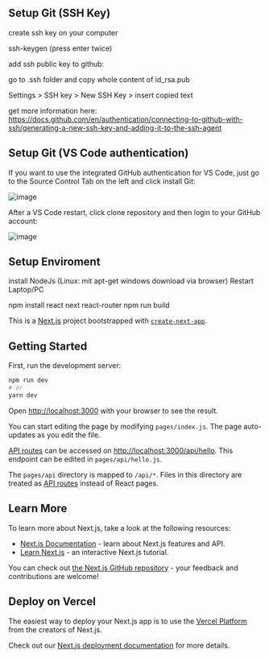 ## Setup Git (SSH Key)
create ssh key on your computer

ssh-keygen (press enter twice)

add ssh public key to github:

go to .ssh folder and copy whole content of id_rsa.pub

Settings > SSH key > New SSH Key > insert copied text 

get more information here: https://docs.github.com/en/authentication/connecting-to-github-with-ssh/generating-a-new-ssh-key-and-adding-it-to-the-ssh-agent

## Setup Git (VS Code authentication)
If you want to use the integrated GitHub authentication for VS Code, just go to the Source Control Tab on the left and click install Git:

![image](https://user-images.githubusercontent.com/39043890/204318674-5ba0d1b2-86ee-4cad-acb5-89f3ad983280.png)

After a VS Code restart, click clone repository and then login to your GitHub account:

![image](https://user-images.githubusercontent.com/39043890/204318765-be5d2259-e108-4141-b1d6-05f05e0276e3.png)


## Setup Enviroment

install NodeJs (Linux: mit apt-get windows download via browser)
Restart Laptop/PC

npm install react next react-router
npm run build

This is a [Next.js](https://nextjs.org/) project bootstrapped with [`create-next-app`](https://github.com/vercel/next.js/tree/canary/packages/create-next-app).

## Getting Started

First, run the development server:

```bash
npm run dev
# or
yarn dev
```

Open [http://localhost:3000](http://localhost:3000) with your browser to see the result.

You can start editing the page by modifying `pages/index.js`. The page auto-updates as you edit the file.

[API routes](https://nextjs.org/docs/api-routes/introduction) can be accessed on [http://localhost:3000/api/hello](http://localhost:3000/api/hello). This endpoint can be edited in `pages/api/hello.js`.

The `pages/api` directory is mapped to `/api/*`. Files in this directory are treated as [API routes](https://nextjs.org/docs/api-routes/introduction) instead of React pages.

## Learn More

To learn more about Next.js, take a look at the following resources:

- [Next.js Documentation](https://nextjs.org/docs) - learn about Next.js features and API.
- [Learn Next.js](https://nextjs.org/learn) - an interactive Next.js tutorial.

You can check out [the Next.js GitHub repository](https://github.com/vercel/next.js/) - your feedback and contributions are welcome!

## Deploy on Vercel

The easiest way to deploy your Next.js app is to use the [Vercel Platform](https://vercel.com/new?utm_medium=default-template&filter=next.js&utm_source=create-next-app&utm_campaign=create-next-app-readme) from the creators of Next.js.

Check out our [Next.js deployment documentation](https://nextjs.org/docs/deployment) for more details.
